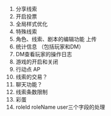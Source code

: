 1. 分享线索
2. 开启投票
3. 全局样式优化
4. 特殊线索
5. 角色、线索、剧本的编辑功能 上传
6. 统计信息 （包括玩家和DM）
7. DM查看玩家的操作日志
8. 游戏的开启和关闭
9. 行动点 AP
10. 线索的交易？ 
11. 聊天功能？
12. 线索条数限制
13. 彩蛋
14. roleId roleName user三个字段的处理
